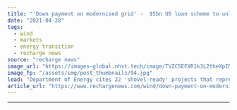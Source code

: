 ```yaml
---
title: "'Down payment on modernised grid' -  $5bn US loan scheme to unlock 60GW wind and solar"
date: "2021-04-28"
tags: 
  - wind
  - markets
  - energy transition
  - recharge news
source: "recharge news"
image_url: "https://images-global.nhst.tech/image/TVZCSEFXR1k3L2theXpIMW1JNnR4RWtRMXNQRjBacUtGamkvcXVXeklRbz0=/nhst/binary/8596a0ba899cf4e44b3dad4d957bb7e5"
image_fp: "/assets/img/post_thumbnails/94.jpg"
lead: "Department of Energy cites 22 'shovel-ready' projects that represent a $33.3bn investment that could create as many as 600,000 new jobs"
article_url: "https://www.rechargenews.com/wind/down-payment-on-modernised-grid-5bn-us-loan-scheme-to-unlock-60gw-wind-and-solar/2-1-1002088"
---
```


---
